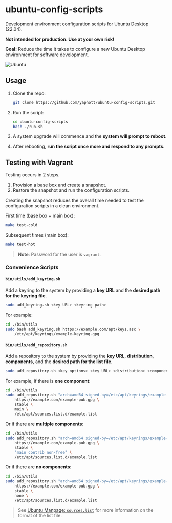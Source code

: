 # ubuntu-config-scripts

Development environment configuration scripts for Ubuntu Desktop (22.04).

**Not intended for production. Use at your own risk!**

**Goal:** Reduce the time it takes to configure a new Ubuntu Desktop environment for software development.

![Ubuntu](https://img.shields.io/badge/Ubuntu-E95420?style=for-the-badge&logo=ubuntu&logoColor=white)

## Usage

1. Clone the repo:

    ```bash
    git clone https://github.com/yaphott/ubuntu-config-scripts.git
    ```

2. Run the script:

    ```bash
    cd ubuntu-config-scripts
    bash ./run.sh
    ```

3. A system upgrade will commence and the **system will prompt to reboot**.
4. After rebooting, **run the script once more and respond to any prompts**.

## Testing with Vagrant

Testing occurs in 2 steps.

1. Provision a base box and create a snapshot.
2. Restore the snapshot and run the configuration scripts.

Creating the snapshot reduces the overall time needed to test the configuration scripts in a clean environment.

First time (base box + main box):

```bash
make test-cold
```

Subsequent times (main box):

```bash
make test-hot
```

> **Note**: Password for the user is `vagrant`.

### Convenience Scripts

#### `bin/utils/add_keyring.sh`

Add a keyring to the system by providing a **key URL** and the **desired path for the keyring file**.

```bash
sudo add_keyring.sh <key URL> <keyring path>
```

For example:

```bash
cd ./bin/utils
sudo bash add_keyring.sh https://example.com/apt/keys.asc \
    /etc/apt/keyrings/example-keyring.gpg
```

#### `bin/utils/add_repository.sh`

Add a repository to the system by providing the **key URL**, **distribution**, **components**, and the **desired path for the list file**.

```bash
sudo add_repository.sh <key options> <key URL> <distribution> <components> <list file path>
```

For example, if there is **one component**:

```bash
cd ./bin/utils
sudo add_repository.sh "arch=amd64 signed-by=/etc/apt/keyrings/example-keyring.gpg" \
    https://example.com/example-pub.gpg \
    stable \
    main \
    /etc/apt/sources.list.d/example.list
```

Or if there are **multiple components**:

```bash
cd ./bin/utils
sudo add_repository.sh "arch=amd64 signed-by=/etc/apt/keyrings/example-keyring.gpg" \
    https://example.com/example-pub.gpg \
    stable \
    "main contrib non-free" \
    /etc/apt/sources.list.d/example.list
```

Or if there are **no components**:

```bash
cd ./bin/utils
sudo add_repository.sh "arch=amd64 signed-by=/etc/apt/keyrings/example-keyring.gpg" \
    https://example.com/example-pub.gpg \
    stable \
    none \
    /etc/apt/sources.list.d/example.list
```

> See [Ubuntu Manpage: `sources.list`](https://manpages.ubuntu.com/manpages/xenial/man5/sources.list.5.html) for more information on the format of the list file.
